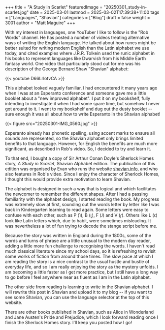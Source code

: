 +++
title = "A Study in Scarlet"
featuredImage = "20250301_study-in-scarlet.jpg"
date = 2025-03-01
lastmod = 2025-03-02T17:39:38+11:00
tags = ["Languages", "Shavian"]
categories = ["Blog"]
draft = false
weight = 3001
author = "Matt Maguire"
+++

With my interest in languages, one YouTuber I like to follow is the "Rob Words" channel. He has posted a number of videos treating alternative ways of writing the English language. He talked about how runes might be better suited for writing modern English than the Latin alphabet we use today, and cited examples where J.R.R. Tolkein used the runic alphabet in his books to represent languages like Dwarvish from his Middle Earth fantasy world. One video that particularly stood out for me was his description of the George Bernard Shaw "Shavian" alphabet:

{{< youtube D66LrlotvCA >}}

This alphabet looked vaguely familiar. I had encountered it many years ago when I was at an Esperanto conference and someone gave me a little booklet about a "new improved alphabet". I put it on my bookshelf, fully intending to investigate it when I had some spare time, but somehow I never got around to it. I went to my bookshelf and dug out the dusty booklet -- sure enough it was all about how to write Esperanto in the Shavian alphabet!

{{< figure src="20250301-IMG_0560.jpg" >}}

Esperanto already has phonetic spelling, using accent marks to ensure all sounds are represented, so the Shavian alphabet only brings limited benefits to that language. However, for English the benefits are much more significant, as described in Rob's video. So, I decided to try and learn it.

To that end, I bought a copy of Sir Arthur Conan Doyle's Sherlock Homes story, _A Study in Scarlet_, Shavian Alphabet edition. The publication of this edition was organised by Evan who runs the website [shavian.info](https://shavian.info/), and who also features in Rob's video. Since I enjoy the character of Sherlock Homes, I thought this would provide extra motivation to learn Shavian.

The alphabet is designed in such a way that is logical and which facilitates the newcomer to remember the different shapes. After I had a passing familiarity with the alphabet design, I started reading the book. My progress was extremely slow at first, sounding out the words letter by letter like I was back in Kindergarten learning to read again. Some letters were easy to confuse with each other, such as P (𐑐), B (𐑚), F (𐑓) and V (𐑝). Others like L (𐑤) look like Latin letters which, due to habit, were sometimes misleading. It was nevertheless a lot of fun trying to decode the stange script before me.

Because the story was written in England during the 1800s, some of the words and turns of phrase are a little unusual to the modern day reader, adding a little more fun challenge to recognising the words. I haven't read much classical literature since my school days, so it is refreshing to revisit some works of fiction from around those times. The slow pace at which I am reading the story is a nice contrast to the usual hustle and bustle of everyday life, and so I am really enjoying the story as the mystery unfolds. I am becoming a little faster as I get more practice, but I still have a long way to go before I feel anywhere near as fluent as I am in the Latin alphabet.

The other side from reading is learning to write in the Shavian alphabet. I will rewrite this post in Shavian and upload it to my blog -- if you want to see some Shavian, you can use the language selector at the top of this website.

There are other books published in Shavian, such as Alice in Wonderland and Jane Austen's Pride and Prejudice, which I look forward reading once I finish the Sherlock Homes story. I'll keep you posted how I go!
